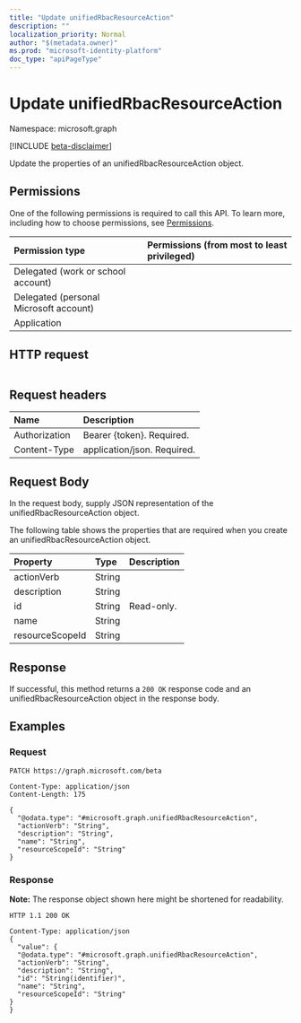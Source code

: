 ```yaml
---
title: "Update unifiedRbacResourceAction"
description: ""
localization_priority: Normal
author: "$(metadata.owner)"
ms.prod: "microsoft-identity-platform"
doc_type: "apiPageType"
---
```


# Update unifiedRbacResourceAction

Namespace: microsoft.graph

[!INCLUDE [beta-disclaimer](../../includes/beta-disclaimer.md)]

Update the properties of an unifiedRbacResourceAction object.

## Permissions

One of the following permissions is required to call this API. To learn more, including how to choose permissions, see [Permissions](/graph/permissions-reference).

| Permission type                        | Permissions (from most to least privileged) |
| :------------------------------------- | :------------------------------------------ |
| Delegated (work or school account)     |                                             |
| Delegated (personal Microsoft account) |                                             |
| Application                            |                                             |

## HTTP request

<!-- {
  "blockType": "ignored"
}
-->

```http

```

## Request headers

| Name          | Description                 |
| :------------ | :-------------------------- |
| Authorization | Bearer {token}. Required.   |
| Content-Type  | application/json. Required. |

## Request Body

In the request body, supply JSON representation of the unifiedRbacResourceAction object.

<!-- Actions and Functions -->

<!-- CRUD Methods -->

The following table shows the properties that are required when you create an unifiedRbacResourceAction object.

| Property        | Type   | Description |
| :-------------- | :----- | :---------- |
| actionVerb      | String |             |
| description     | String |             |
| id              | String | Read-only.  |
| name            | String |             |
| resourceScopeId | String |             |

## Response

If successful, this method returns a `200 OK` response code and an unifiedRbacResourceAction object in the response body.

## Examples

### Request

<!-- {
  "blockType": "request",
  "name": "update_unifiedrbacresourceaction"
}
-->

```http
PATCH https://graph.microsoft.com/beta

Content-Type: application/json
Content-Length: 175

{
  "@odata.type": "#microsoft.graph.unifiedRbacResourceAction",
  "actionVerb": "String",
  "description": "String",
  "name": "String",
  "resourceScopeId": "String"
}

```

### Response

**Note:** The response object shown here might be shortened for readability.

<!-- {
  "blockType": "response",
  "truncated": true,
  "@odata.type": "Microsoft.EnterpriseRbac.unifiedRbacResourceAction"
}
-->

```http
HTTP 1.1 200 OK

Content-Type: application/json
{
  "value": {
  "@odata.type": "#microsoft.graph.unifiedRbacResourceAction",
  "actionVerb": "String",
  "description": "String",
  "id": "String(identifier)",
  "name": "String",
  "resourceScopeId": "String"
}
}

```
